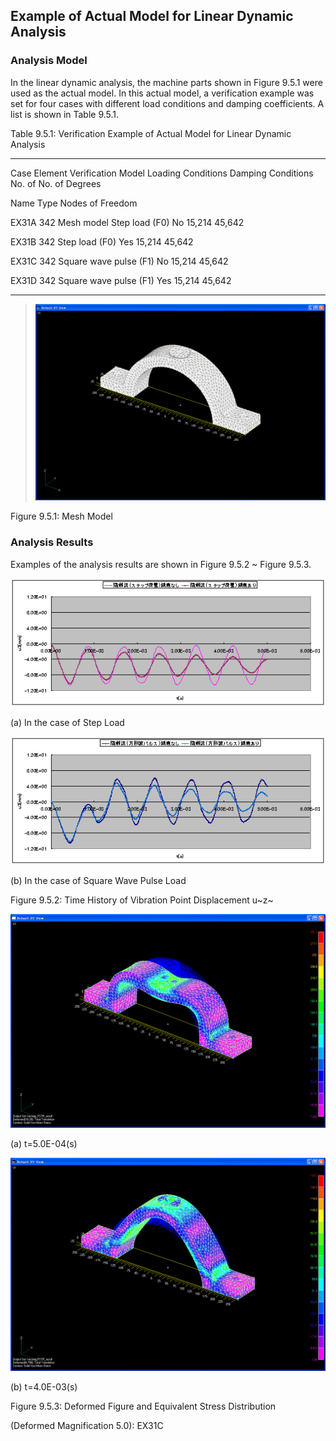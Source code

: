 ## Example of Actual Model for Linear Dynamic Analysis

### Analysis Model

In the linear dynamic analysis, the machine parts shown in Figure 9.5.1
were used as the actual model. In this actual model, a verification
example was set for four cases with different load conditions and
damping coefficients. A list is shown in Table 9.5.1.

Table 9.5.1: Verification Example of Actual Model for Linear Dynamic
Analysis

  ------- --------- -------------------- ------------------------ -------------------- -------- ----------------
  Case    Element   Verification Model   Loading Conditions       Damping Conditions   No. of   No. of Degrees

  Name    Type                                                                         Nodes    of Freedom

  EX31A   342       Mesh model           Step load (F0)           No                   15,214   45,642

  EX31B   342                            Step load (F0)           Yes                  15,214   45,642

  EX31C   342                            Square wave pulse (F1)   No                   15,214   45,642

  EX31D   342                            Square wave pulse (F1)   Yes                  15,214   45,642
  ------- --------- -------------------- ------------------------ -------------------- -------- ----------------

> ![](media/image350.png)

Figure 9.5.1: Mesh Model

### Analysis Results

Examples of the analysis results are shown in Figure 9.5.2 \~ Figure
9.5.3.

![](media/image352.png)

\(a) In the case of Step Load

![](media/image353.png)

\(b) In the case of Square Wave Pulse Load

Figure 9.5.2: Time History of Vibration Point Displacement u~z~

![](media/image354.png)

\(a) t=5.0E-04(s)

![](media/image355.png)

\(b) t=4.0E-03(s)

Figure 9.5.3: Deformed Figure and Equivalent Stress Distribution

(Deformed Magnification 5.0): EX31C
